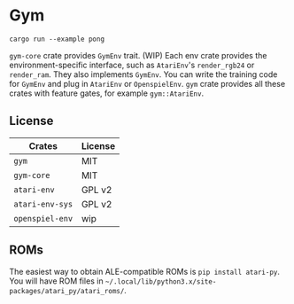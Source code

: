 # Gym

```
cargo run --example pong
```

`gym-core` crate provides `GymEnv` trait. (WIP)
Each env crate provides the environment-specific interface, such as `AtariEnv`'s `render_rgb24` or `render_ram`.
They also implements `GymEnv`. You can write the training code for `GymEnv` and plug in `AtariEnv` or `OpenspielEnv`.
`gym` crate provides all these crates with feature gates, for example  `gym::AtariEnv`.

## License
Crates          | License
----------------|--------
`gym`           | MIT
`gym-core`      | MIT
`atari-env`     | GPL v2
`atari-env-sys` | GPL v2
`openspiel-env` | wip

## ROMs
The easiest way to obtain ALE-compatible ROMs is `pip install atari-py`.
You will have ROM files in `~/.local/lib/python3.x/site-packages/atari_py/atari_roms/`.
